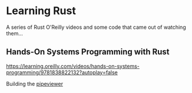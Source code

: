 # Learning Rust

A series of Rust O'Reilly videos and some code that came out of watching them...

## Hands-On Systems Programming with Rust

https://learning.oreilly.com/videos/hands-on-systems-programming/9781838822132?autoplay=false

Building the [pipeviewer](./pipeviewer)

